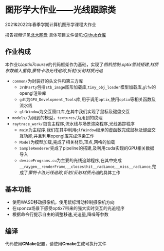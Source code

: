# 图形学大作业——光线跟踪类

2021&2022年春季学期计算机图形学课程大作业

报告视频详见[北大网盘](https://disk.pku.edu.cn:443/link/49FE386806470FF4C5BEAC990718B0BF)
具体项目文件请见:[Github仓库](https://github.com/Tim-1e/optix7_advance_PKUcourse)
## 作业构成

本作业以*optix7course*的代码框架作为基础，实现了*相机控制*,*optix管线搭建*,*材质参数输入重构*,*蒙特卡洛光线追踪*,*折射/反射材质光追*

+ `common/`为封装好的头文件和第三方库
    - `3rdParty`包括`stb_image`图形加载库,`tiny_obj_loader`模型加载库,`glfw`的opengl渲染库
    - `gdt`为`GPU_Development_Tools`库,用于调用`optix`,使用`optix`等相关函数及流水线
    - `glfWindow`为交互窗口库,在其中我们实现了鼠标及键盘交互
+ `models/`为用到的模型，`textures/`为用到的纹理
+ `raytrace_work/`包含主程序,流水线与场景渲染程序,光线追踪程序
    - `main`为主程序,我们在其中利用`glfWindow`继承的虚函数完成鼠标及键盘交互功能,并且利用opengl库完成渲染工作
    - `Model`为模型加载,完成了相关材质,顶点,网格的加载
    - `SampleRenderer`完成了pipeline的搭建,及利用cuda实现的GPU相关数据导入
    - `devicePrograms.cu`为主要的光线追踪程序,在其中完成`__raygen__renderFrame`,`__closesthit__radiance`,`__miss__radiance`,完成了*蒙特卡洛光线追踪*,*折射/反射材质光追*的具体工作

## 基本功能

+ 使用WASD移动摄像机，使用鼠标滑动控制摄像机方向
+ 在sponza场景下感受optix7带来的强大实时交互的光追程序
+ 根据命令行提示自由的调整移速,光追量,降噪等参数

## 编译

代码使用**CMake**配置，请使用**Cmake**生成可执行文件